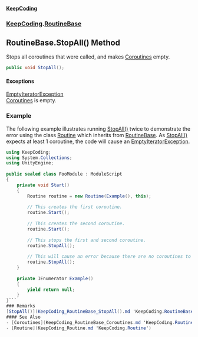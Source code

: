 #### [KeepCoding](index.md 'index')
### [KeepCoding](KeepCoding.md 'KeepCoding').[RoutineBase](KeepCoding_RoutineBase.md 'KeepCoding.RoutineBase')
## RoutineBase.StopAll() Method
Stops all coroutines that were called, and makes [Coroutines](KeepCoding_RoutineBase_Coroutines.md 'KeepCoding.RoutineBase.Coroutines') empty.  
```csharp
public void StopAll();
```
#### Exceptions
[EmptyIteratorException](KeepCoding_EmptyIteratorException.md 'KeepCoding.EmptyIteratorException')  
[Coroutines](KeepCoding_RoutineBase_Coroutines.md 'KeepCoding.RoutineBase.Coroutines') is empty.
### Example
The following example illustrates running [StopAll()](KeepCoding_RoutineBase_StopAll().md 'KeepCoding.RoutineBase.StopAll()') twice to demonstrate the error using the class [Routine](KeepCoding_Routine.md 'KeepCoding.Routine') which inherits from [RoutineBase](KeepCoding_RoutineBase.md 'KeepCoding.RoutineBase'). As [StopAll()](KeepCoding_RoutineBase_StopAll().md 'KeepCoding.RoutineBase.StopAll()') expects at least 1 coroutine, the code will cause an [EmptyIteratorException](KeepCoding_EmptyIteratorException.md 'KeepCoding.EmptyIteratorException').  
```csharp
using KeepCoding;  
using System.Collections;  
using UnityEngine;  
  
public sealed class FooModule : ModuleScript  
{  
    private void Start()  
    {  
        Routine routine = new Routine(Example(), this);  
          
        // This creates the first coroutine.  
        routine.Start();  
          
        // This creates the second coroutine.  
        routine.Start();  
          
        // This stops the first and second coroutine.  
        routine.StopAll();  
          
        // This will cause an error because there are no coroutines to remove.  
        routine.StopAll();  
    }  
      
    private IEnumerator Example()  
    {  
        yield return null;  
    }  
}```
### Remarks
[StopAll()](KeepCoding_RoutineBase_StopAll().md 'KeepCoding.RoutineBase.StopAll()') stops and removes all coroutines from [Coroutines](KeepCoding_RoutineBase_Coroutines.md 'KeepCoding.RoutineBase.Coroutines'), as such, it cannot be called twice in a row without throwing an exception or adding a coroutine in-between. Note that when the coroutines are finished, they do not get removed from the list. If [StopAll()](KeepCoding_RoutineBase_StopAll().md 'KeepCoding.RoutineBase.StopAll()') is called on coroutines which have already stopped, those coroutines will still be attempted to be stopped, which will in that case do nothing, and be removed from the list.
#### See Also
- [Coroutines](KeepCoding_RoutineBase_Coroutines.md 'KeepCoding.RoutineBase.Coroutines')
- [Routine](KeepCoding_Routine.md 'KeepCoding.Routine')
